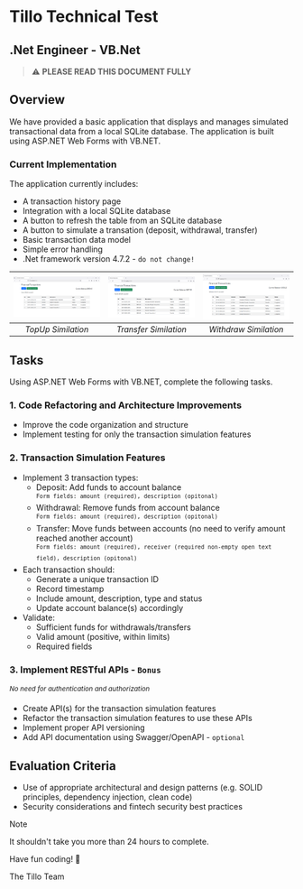 # Tillo Technical Test
## .Net Engineer - VB.Net

> :warning: **PLEASE READ THIS DOCUMENT FULLY**

## Overview
We have provided a basic application that displays and manages simulated transactional data from a local SQLite database. The application is built using ASP.NET Web Forms with VB.NET.

### Current Implementation

The application currently includes:
- A transaction history page
- Integration with a local SQLite database
- A button to refresh the table from an SQLite database
- A button to simulate a transation (deposit, withdrawal, transfer)
- Basic transaction data model
- Simple error handling
- .Net framework version 4.7.2 - `do not change!`

![](assets/topup.png)  |  ![](assets/transfer.png) |  ![](assets/withdraw.png)
:-------------------------:|:-------------------------:|:-------------------------:
*TopUp Similation*         |   *Transfer Similation*   |  *Withdraw Similation*

## Tasks

Using ASP.NET Web Forms with VB.NET, complete the following tasks.

### 1. Code Refactoring and Architecture Improvements
- Improve the code organization and structure
- Implement testing for only the transaction simulation features

### 2. Transaction Simulation Features
- Implement 3 transaction types:
  - Deposit: Add funds to account balance\
    <sup>`Form fields: amount (required), description (opitonal)`</sup>
  - Withdrawal: Remove funds from account balance \
    <sup>`Form fields: amount (required), description (opitonal)`</sup>
  - Transfer: Move funds between accounts (no need to verify amount reached another account)\
    <sup>`Form fields: amount (required), receiver (required non-empty open text field), description (opitonal)`</sup>
- Each transaction should:
  - Generate a unique transaction ID
  - Record timestamp
  - Include amount, description, type and status
  - Update account balance(s) accordingly
- Validate:
  - Sufficient funds for withdrawals/transfers
  - Valid amount (positive, within limits)
  - Required fields

### 3. Implement RESTful APIs - `Bonus`
<sup>*No need for authentication and authorization*</sup>
- Create API(s) for the transaction simulation features
- Refactor the transaction simulation features to use these APIs
- Implement proper API versioning
- Add API documentation using Swagger/OpenAPI - `optional`


## Evaluation Criteria
- Use of appropriate architectural and design patterns (e.g. SOLID principles, dependency injection, clean code)
- Security considerations and fintech security best practices

> [!NOTE]
> It shouldn't take you more than 24 hours to complete.

Have fun coding! 🚀

The Tillo Team
